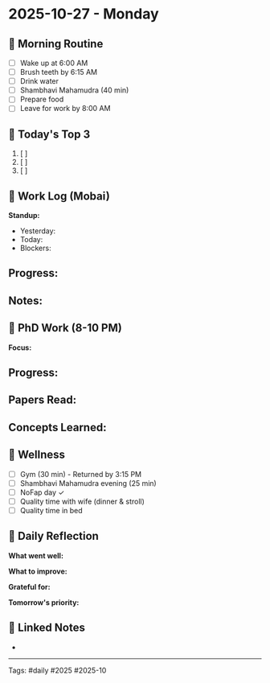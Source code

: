 # 2025-10-27 - Monday

## 🌅 Morning Routine
- [ ] Wake up at 6:00 AM
- [ ] Brush teeth by 6:15 AM
- [ ] Drink water
- [ ] Shambhavi Mahamudra (40 min)
- [ ] Prepare food
- [ ] Leave for work by 8:00 AM

## 🎯 Today's Top 3
1. [ ] 
2. [ ] 
3. [ ] 

## 💼 Work Log (Mobai)
**Standup:**
- Yesterday: 
- Today: 
- Blockers: 

**Progress:**
- 

**Notes:**
- 

## 🔬 PhD Work (8-10 PM)
**Focus:** 

**Progress:**
- 

**Papers Read:**
- 

**Concepts Learned:**
- 

## 🏃 Wellness
- [ ] Gym (30 min) - Returned by 3:15 PM
- [ ] Shambhavi Mahamudra evening (25 min)
- [ ] NoFap day ✓
- [ ] Quality time with wife (dinner & stroll)
- [ ] Quality time in bed

## 🌟 Daily Reflection
**What went well:**


**What to improve:**


**Grateful for:**


**Tomorrow's priority:**


## 🔗 Linked Notes
- 

---
Tags: #daily #2025 #2025-10

